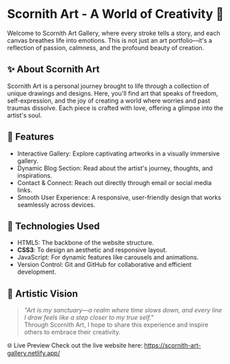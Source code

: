 # Scornith Art - A World of Creativity 🌟

Welcome to Scornith Art Gallery, where every stroke tells a story, and each canvas breathes life into emotions. This is not just an art portfolio—it's a reflection of passion, calmness, and the profound beauty of creation.

## ✨ About Scornith Art
Scornith Art is a personal journey brought to life through a collection of unique drawings and designs. Here, you'll find art that speaks of freedom, self-expression, and the joy of creating a world where worries and past traumas dissolve. Each piece is crafted with love, offering a glimpse into the artist's soul.

## 🚀 Features
- Interactive Gallery: Explore captivating artworks in a visually immersive gallery.
- Dynamic Blog Section: Read about the artist's journey, thoughts, and inspirations.
- Contact & Connect: Reach out directly through email or social media links.
- Smooth User Experience: A responsive, user-friendly design that works seamlessly across devices.

## 🔧 Technologies Used
- HTML5: The backbone of the website structure.
- **CSS3**: To design an aesthetic and responsive layout.
- JavaScript: For dynamic features like carousels and animations.
- Version Control: Git and GitHub for collaborative and efficient development.

## 🎨 Artistic Vision
> _"Art is my sanctuary—a realm where time slows down, and every line I draw feels like a step closer to my true self."_  
Through Scornith Art, I hope to share this experience and inspire others to embrace their creativity.

🌐 Live Preview
Check out the live website here: https://scornith-art-gallery.netlify.app/
